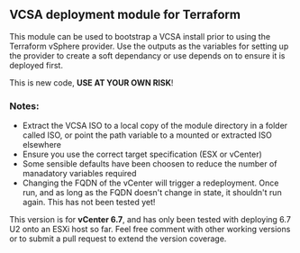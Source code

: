 ## VCSA deployment module for Terraform

This module can be used to bootstrap a VCSA install prior to using the Terraform vSphere provider. Use the outputs as the variables for setting up the provider to create a soft dependancy or use depends on to ensure it is deployed first.

This is new code, **USE AT YOUR OWN RISK**! 

### Notes:

  - Extract the VCSA ISO to a local copy of the module directory in a folder called ISO, or point the path variable to a mounted or extracted ISO elsewhere
  - Ensure you use the correct target specification (ESX or vCenter)
  - Some sensible defaults have been choosen to reduce the number of manadatory variables required
  - Changing the FQDN of the vCenter will trigger a redeployment. Once run, and as long as the FQDN doesn't change in state, it shouldn't run again. This has not been tested yet!

This version is for __vCenter 6.7__, and has only been tested with deploying 6.7 U2 onto an ESXi host so far. 
Feel free comment with other working versions or to submit a pull request to extend the version coverage.
